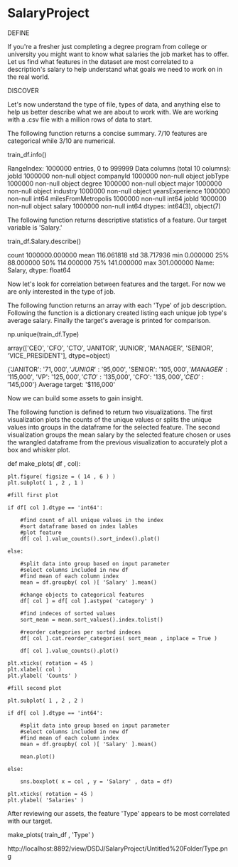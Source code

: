 # SalaryProject

DEFINE

If you're a fresher just completing a degree program from college or university you might want to know what salaries the job market has to offer. Let us find what features in the dataset are most correlated to a description's salary to help understand what goals we need to work on in the real world.

DISCOVER

Let's now understand the type of file, types of data, and anything else to help us better describe what we are about to work with. We are working with a .csv file with a million rows of data to start.


The following function returns a concise summary. 7/10 features are categorical while 3/10 are numerical.

train_df.info()

RangeIndex: 1000000 entries, 0 to 999999
Data columns (total 10 columns):
jobId                  1000000 non-null object
companyId              1000000 non-null object
jobType                1000000 non-null object
degree                 1000000 non-null object
major                  1000000 non-null object
industry               1000000 non-null object
yearsExperience        1000000 non-null int64
milesFromMetropolis    1000000 non-null int64
jobId                  1000000 non-null object
salary                 1000000 non-null int64
dtypes: int64(3), object(7)


The following function returns descriptive statistics of a feature. Our target variable is 'Salary.'

train_df.Salary.describe()

count    1000000.000000
mean         116.061818
std           38.717936
min            0.000000
25%           88.000000
50%          114.000000
75%          141.000000
max          301.000000
Name: Salary, dtype: float64


Now let's look for correlation between features and the target. For now we are only interested in the type of job.


The following function returns an array with each 'Type' of job description. Following the function is a dictionary created listing each unique job type's average salary. Finally the target's average is printed for comparison.

np.unique(train_df.Type)

array(['CEO', 'CFO', 'CTO', 'JANITOR', 'JUNIOR', 'MANAGER', 'SENIOR',
       'VICE_PRESIDENT'], dtype=object)

{'JANITOR': '$71,000', 'JUNIOR': '$95,000', 'SENIOR': '$105,000', 'MANAGER': '$115,000', 'VP': '$125,000', 'CTO': '$135,000', 'CFO': '$135,000', 'CEO': '$145,000'}
Average target: '$116,000'


Now we can build some assets to gain insight.


The following function is defined to return two visualizations. The first visualization plots the counts of the unique values or splits the unique values into groups in the dataframe for the selected feature. The second visualization groups the mean salary by the selected feature chosen or uses the wrangled dataframe from the previous visualization to accurately plot a box and whisker plot.

def make_plots( df , col):
    
    plt.figure( figsize = ( 14 , 6 ) )
    plt.subplot( 1 , 2 , 1 )
    
    #fill first plot
    
    if df[ col ].dtype == 'int64':
        
        #find count of all unique values in the index
        #sort dataframe based on index lables
        #plot feature
        df[ col ].value_counts().sort_index().plot()
        
    else:
        
        #split data into group based on input parameter
        #select columns included in new df
        #find mean of each column index
        mean = df.groupby( col )[ 'Salary' ].mean()
        
        #change objects to categorical features
        df[ col ] = df[ col ].astype( 'category' )
        
        #find indeces of sorted values
        sort_mean = mean.sort_values().index.tolist()
        
        #reorder categories per sorted indeces
        df[ col ].cat.reorder_categories( sort_mean , inplace = True )
        
        df[ col ].value_counts().plot()
        
    plt.xticks( rotation = 45 )
    plt.xlabel( col )
    plt.ylabel( 'Counts' )
    
    #fill second plot 
    
    plt.subplot( 1 , 2 , 2 )
    
    if df[ col ].dtype == 'int64':
        
        #split data into group based on input parameter
        #select columns included in new df
        #find mean of each column index
        mean = df.groupby( col )[ 'Salary' ].mean()
        
        mean.plot()
    
    else:
        
        sns.boxplot( x = col , y = 'Salary' , data = df)
        
    plt.xticks( rotation = 45 )
    plt.ylabel( 'Salaries' )


After reviewing our assets, the feature 'Type' appears to be most correlated with our target.

make_plots( train_df , 'Type' )


http://localhost:8892/view/DSDJ/SalaryProject/Untitled%20Folder/Type.png
